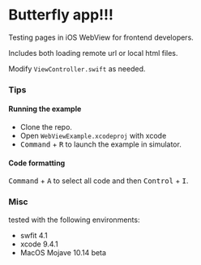 Butterfly app!!!
===

Testing pages in iOS WebView for frontend developers.

Includes both loading remote url or local html files.

Modify `ViewController.swift` as needed.


### Tips

#### Running the example

- Clone the repo. 
- Open `WebViewExample.xcodeproj` with xcode
- <kbd>Command</kbd> + <kbd>R</kbd> to launch the example in simulator.

#### Code formatting

 <kbd>Command</kbd> + <kbd>A</kbd> to select all code and then <kbd>Control</kbd> + <kbd>I</kbd>.


### Misc

tested with the following environments:

- swfit 4.1
- xcode 9.4.1
- MacOS Mojave 10.14 beta

